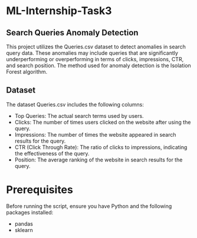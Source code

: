 # ML-Internship-Task3
## Search Queries Anomaly Detection
This project utilizes the Queries.csv dataset to detect anomalies in search query data. These 
anomalies may include queries that are significantly underperforming or overperforming in terms of 
clicks, impressions, CTR, and search position. The method used for anomaly detection is the 
Isolation Forest algorithm.

## Dataset
The dataset Queries.csv includes the following columns:
- Top Queries: The actual search terms used by users.
- Clicks: The number of times users clicked on the website after using the query.
- Impressions: The number of times the website appeared in search results for the query.
- CTR (Click Through Rate): The ratio of clicks to impressions, indicating the effectiveness of the query.
- Position: The average ranking of the website in search results for the query.

# Prerequisites
Before running the script, ensure you have Python and the following packages installed:

- pandas
- sklearn
  

